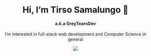 <h1 align="center"> Hi, I’m Tirso Samalungo 👋</h1>
<h4 align="center"> a.k.a GreyTearsDev</h4>


<p align="center"> I’m interested in full-stack web development and Computer Science in general </p>

<p align="center">
  <a href="https://skillicons.dev">
    <img src="https://skillicons.dev/icons?i=css,html,javascript,react,redux,webpack,jest,vitest,vite,git,java,vercel" />
  </a>
</p>



